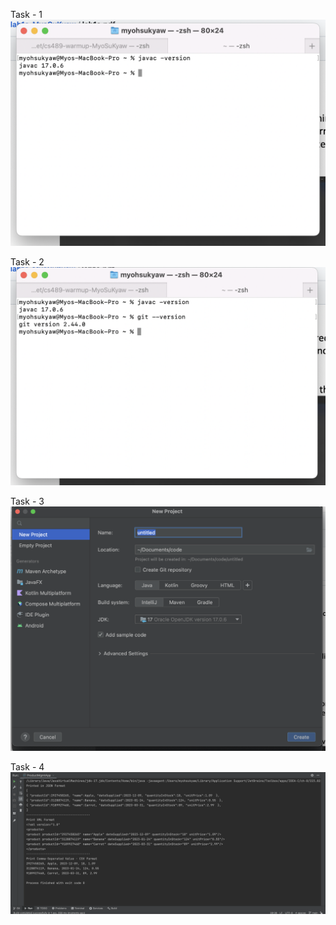 Task - 1
![Task1.png](ScreenShot%2FTask1.png)

Task - 2
![Task2.png](ScreenShot%2FTask2.png)

Task - 3
![Task3.png](ScreenShot%2FTask3.png)

Task - 4
![Task4.png](ScreenShot%2FTask4.png)